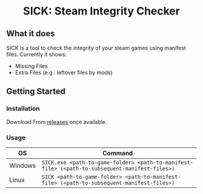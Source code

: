 <h1 align='center'>
    SICK: Steam Integrity Checker
</h1>

## What it does

SICK is a tool to check the integrity of your steam games using manifest files. Currently it shows:
* Missing Files
* Extra Files (e.g.: leftover files by mods)

## Getting Started
### Installation
Download From [releases](https://github.com/level3cache/Steam-Integrity-Checker-SICK/releases) once available.

### Usage
|OS|Command|
|---|---|
|Windows| `SICK.exe <path-to-game-folder> <path-to-manifest-file> (<path-to-subsequent-manifest-files>)` |
| Linux | `SICK <path-to-game-folder> <path-to-manifest-file> (<path-to-subsequent-manifest-files>)` |